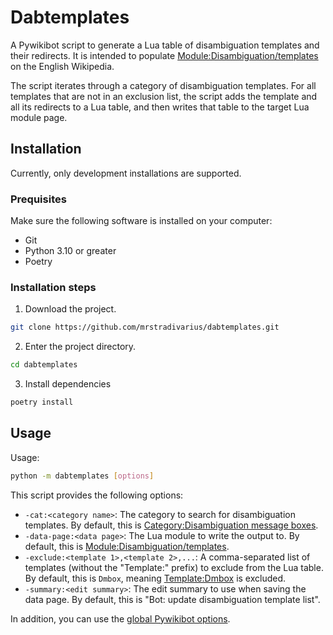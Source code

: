 # Dabtemplates

A Pywikibot script to generate a Lua table of disambiguation templates and
their redirects. It is intended to populate
[Module:Disambiguation/templates](https://en.wikipedia.org/wiki/Module:Disambiguation/templates)
on the English Wikipedia.

The script iterates through a category of disambiguation templates. For all
templates that are not in an exclusion list, the script adds the template and
all its redirects to a Lua table, and then writes that table to the target Lua
module page.

## Installation

Currently, only development installations are supported.

### Prequisites

Make sure the following software is installed on your computer:

- Git
- Python 3.10 or greater
- Poetry

### Installation steps

1. Download the project.


```bash
git clone https://github.com/mrstradivarius/dabtemplates.git 
```

2. Enter the project directory.

```bash
cd dabtemplates
```

3. Install dependencies

```bash
poetry install
```

## Usage

Usage:

```bash
python -m dabtemplates [options]
```

This script provides the following options:

- `-cat:<category name>`: The category to search for disambiguation templates.
  By default, this is
  [Category:Disambiguation message boxes](https://en.wikipedia.org/wiki/Category:Disambiguation_message_boxes).
- `-data-page:<data page>`: The Lua module to write the output to. By default,
  this is
  [Module:Disambiguation/templates](https://en.wikipedia.org/wiki/Module:Disambiguation/templates).
- `-exclude:<template 1>,<template 2>,...`: A comma-separated list of templates
  (without the "Template:" prefix) to exclude from the Lua table. By default,
  this is `Dmbox`, meaning
  [Template:Dmbox](https://en.wikipedia.org/wiki/Template:Dmbox) is excluded.
- `-summary:<edit summary>`: The edit summary to use when saving the data page.
  By default, this is "Bot: update disambiguation template list".

In addition, you can use the [global Pywikibot options](https://www.mediawiki.org/wiki/Manual:Pywikibot/Global_Options).
